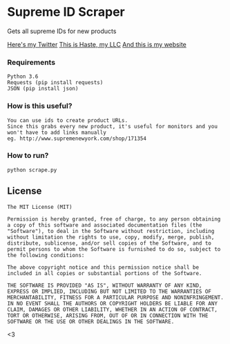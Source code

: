 # Supreme ID Scraper
Gets all supreme IDs for new products

[Here's my Twitter](https://twitter.com/ethancohen_)
[This is Haste, my LLC](http://hasterestocks.io)
[And this is my website](http://ethan-cohen.com)

### Requirements
```
Python 3.6
Requests (pip install requests)
JSON (pip install json)
```

### How is this useful?
```
You can use ids to create product URLs. 
Since this grabs every new product, it's useful for monitors and you won't have to add links manually
eg. http://www.supremenewyork.com/shop/171354
```

### How to run?
```
python scrape.py
```

## License

```
The MIT License (MIT)

Permission is hereby granted, free of charge, to any person obtaining a copy of this software and associated documentation files (the "Software"), to deal in the Software without restriction, including without limitation the rights to use, copy, modify, merge, publish, distribute, sublicense, and/or sell copies of the Software, and to permit persons to whom the Software is furnished to do so, subject to the following conditions:

The above copyright notice and this permission notice shall be included in all copies or substantial portions of the Software.

THE SOFTWARE IS PROVIDED "AS IS", WITHOUT WARRANTY OF ANY KIND, EXPRESS OR IMPLIED, INCLUDING BUT NOT LIMITED TO THE WARRANTIES OF MERCHANTABILITY, FITNESS FOR A PARTICULAR PURPOSE AND NONINFRINGEMENT. IN NO EVENT SHALL THE AUTHORS OR COPYRIGHT HOLDERS BE LIABLE FOR ANY CLAIM, DAMAGES OR OTHER LIABILITY, WHETHER IN AN ACTION OF CONTRACT, TORT OR OTHERWISE, ARISING FROM, OUT OF OR IN CONNECTION WITH THE SOFTWARE OR THE USE OR OTHER DEALINGS IN THE SOFTWARE.
```


<3








